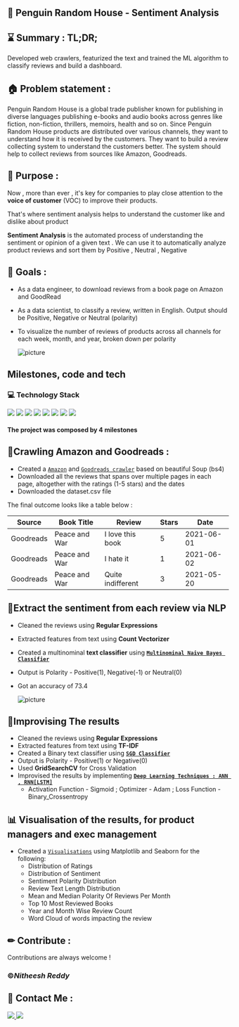 ## 🐧 Penguin Random House - Sentiment Analysis
## ⌛ Summary : TL;DR;

Developed web crawlers, featurized the text and trained the ML algorithm to classify reviews and build a dashboard.  


## 🏠 Problem statement :
Penguin Random House is a global trade publisher known for publishing in diverse languages publishing e-books and audio books across genres like fiction, non-fiction, thrillers, memoirs, health and so on. Since Penguin Random House products are distributed over various channels, they want to understand how it is received by the customers. They want to build a review collecting system to understand the customers better. The system should help to collect reviews from sources like Amazon, Goodreads.

## 🚩 Purpose :
Now , more than ever , it's key for companies to play close attention to the **voice of customer** (VOC) to improve their products.

That's where sentiment analysis helps to understand the customer like and dislike about product

**Sentiment Analysis** is the automated process of understanding the sentiment or opinion of a given text . We can use it to automatically analyze product reviews and sort them by Positive , Neutral , Negative


## 🎯 Goals :

- As a data engineer, to download reviews from a book page on Amazon and GoodRead
- As a data scientist, to classify a review, written in English. Output should be Positive, Negative or Neutral (polarity) 
- To visualize the number of reviews of products across all channels for each week, month, and year, broken down per polarity


  ![picture](https://drive.google.com/uc?export=view&id=1LZVJRw-SSMe2CKzdYxHeqedT-VWa79pZ)


## Milestones, code and tech 

### 💻 Technology Stack

<img src='https://img.shields.io/badge/Jupyter-F37626.svg?&style=for-the-badge&logo=Jupyter&logoColor=white'>   <img src='https://img.shields.io/badge/Python-3776AB?style=for-the-badge&logo=python&logoColor=white'>    <img src='https://img.shields.io/badge/Pandas-2C2D72?style=for-the-badge&logo=pandas&logoColor=white'>    <img src='https://img.shields.io/badge/Numpy-777BB4?style=for-the-badge&logo=numpy&logoColor=white'>    <img src='https://img.shields.io/badge/BeautiulSoup-FF6384?style=for-the-badge&logo=chart-dot-js&logoColor=white'>    <img src='https://img.shields.io/badge/scikit_learn-F7931E?style=for-the-badge&logo=scikit-learn&logoColor=white'>    <img src='https://img.shields.io/badge/TensorFlow-FF6F00?style=for-the-badge&logo=TensorFlow&logoColor=white'>    <img src='https://img.shields.io/badge/Seaborn-239120?style=for-the-badge&logo=plotly&logoColor=white'>


#### The project was composed by 4 milestones

## 🥇Crawling Amazon and Goodreads :

- Created a [`Amazon`](https://github.com/TeamEpicProjects/Penguin-Random-House/blob/Day3/Nitheesh_Day3.ipynb) and [`Goodreads crawler`](https://github.com/TeamEpicProjects/Penguin-Random-House/blob/Day4/Nitheesh_Day4.ipynb) based on beautiful Soup (bs4)
- Downloaded all the reviews that spans over multiple pages in each page, altogether with the ratings (1-5 stars) and the dates
- Downloaded the dataset.csv file

The final outcome looks like a table below :

|   Source   |   Book Title  |       Review     | Stars  |    Date |
----------|---------------|------------------|--------|---------|
|Goodreads | Peace and War | I love this book |   5    | 2021-06-01
|Goodreads | Peace and War | I hate it        |   1    | 2021-06-02
|Goodreads | Peace and War | Quite indifferent|   3    | 2021-05-20



## 🥈Extract the sentiment from each review via NLP
- Cleaned the reviews using **Regular Expressions**
- Extracted features from text using **Count Vectorizer**
- Created a multinominal **text classifier** using [**`Multinominal Naive Bayes Classifier`**](https://github.com/TeamEpicProjects/Penguin-Random-House/blob/Day6/Nitheesh_Day%206.ipynb)
- Output is Polarity -  Positive(1), Negative(-1) or Neutral(0)
- Got an accuracy of 73.4

  ![picture](https://drive.google.com/uc?export=view&id=1xaoXK3QbEHzuPulmvFN64FSm1ijnPFU3)

## 🥉Improvising The results
- Cleaned the reviews using **Regular Expressions**
- Extracted features from text using **TF-IDF**
- Created a Binary text classifier using [**`SGD Classifier`**](https://github.com/TeamEpicProjects/Penguin-Random-House/blob/Day7/Nitheesh_Day%207.ipynb) 
- Output is  Polarity - Positive(1) or Negative(0) 
- Used **GridSearchCV** for Cross Validation 
- Improvised the results by implementing [**`Deep Learning Techniques : ANN , RNN[LSTM]`**](https://github.com/TeamEpicProjects/Penguin-Random-House/blob/Day8/Nitheesh_Day%208.ipynb)
    - Activation Function - Sigmoid ; Optimizer - Adam ; Loss Function - Binary_Crossentropy

## 📊 Visualisation of the results, for product managers and exec management
- Created a [`Visualisations`](https://github.com/TeamEpicProjects/Penguin-Random-House/blob/Day10/Nitheesh_Day%209%2610.ipynb) using Matplotlib and Seaborn for the following:
    - Distribution of Ratings
    - Distribution of Sentiment
    - Sentiment Polarity Distribution
    - Review Text Length Distribution
    - Mean and Median Polarity Of Reviews Per Month
    - Top 10 Most Reviewed Books
    - Year and Month Wise Review Count
    - Word Cloud of words impacting the review
    
## ✏ Contribute : 
Contributions are always welcome !

### &copy;_Nitheesh Reddy_

## 📱 Contact Me :

<a href='https://mail.google.com/mail/u/0/#inbox?compose=GTvVlcSBpRXdnQVxHkZbFjLklKsXGMdgmQdVWdXbmqLPXsBfzJxtvvXGXtDgVMkJwTRRfxwspCQSF'>
<img src='https://img.shields.io/badge/Gmail-D14836?style=for-the-badge&logo=gmail&logoColor=white'>
</a>

<a href='https://www.linkedin.com/in/sai-nitheesh-kumar-reddy-53b792114/'>
 <img src='https://img.shields.io/badge/LinkedIn-0077B5?style=for-the-badge&logo=linkedin&logoColor=white'></a>
 
 

